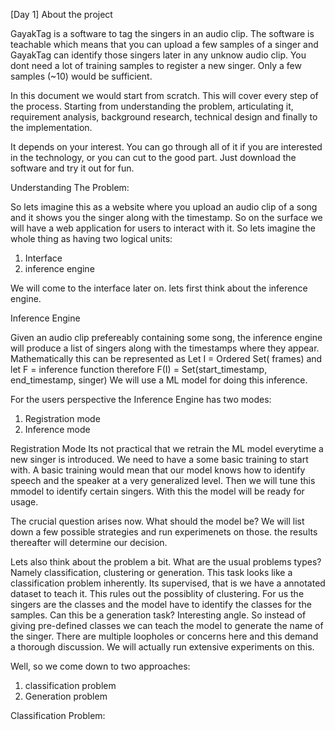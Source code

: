 [Day 1]
About the project

GayakTag is a software to tag the singers in an audio clip. The software is teachable which means that you can upload a few samples of a singer and GayakTag can identify those singers later in any unknow audio clip.
You dont need a lot of training samples to register a new singer. Only a few samples (~10) would be sufficient.

In this document we would start from scratch. This will cover every step of the process. Starting from understanding the problem, articulating it, requirement analysis, background research, technical design and finally to the implementation. 

It depends on your interest. You can go through all of it if you are interested in the technology, or you can cut to the good part. Just download the software and try it out for fun.

Understanding The Problem:

So lets imagine this as a website where you upload an audio clip of a song and it shows you the singer along with the timestamp.
So on the surface we will have a web application for users to interact with it.
So lets imagine the whole thing as having two logical units:
1) Interface 
2) inference engine

We will come to the interface later on. lets first think about the inference engine.

Inference Engine

Given an audio clip prefereably containing some song, the inference engine will produce a list of singers along with the timestamps where they appear.
Mathematically this can be represented as 
Let I = Ordered Set( frames)
and let F = inference function therefore
F(I) = Set(start_timestamp, end_timestamp, singer)
We will use a ML model for doing this inference.

For the users perspective the Inference Engine has two modes:
1. Registration mode
2. Inference mode

Registration Mode
Its not practical that we retrain the ML model everytime a new singer is introduced.
We need to have a some basic training to start with. A basic training would mean that our model knows how to identify speech and the speaker at a very generalized level.
Then we will tune this mmodel to identify certain singers. With this the model will be ready for usage.

The crucial question arises now. What should the model be?
We will list down a few possible strategies and run experimenets on those. the results thereafter will determine our decision.

Lets also think about the problem a bit. What are the usual problems types? Namely classification, clustering or generation. 
This task looks like a classification problem inherently. Its supervised, that is we have a annotated dataset to teach it. This rules out the possiblity of clustering. For us the singers are the classes and the model have to identify the classes for the samples. 
Can this be a generation task? Interesting angle. So instead of giving pre-defined classes we can teach the model to generate the name of the singer. There are multiple loopholes or concerns here and this demand a thorough discussion. We will actually run extensive experiments on this.


Well, so we come down to two approaches:
1. classification problem
2. Generation problem

Classification Problem:





